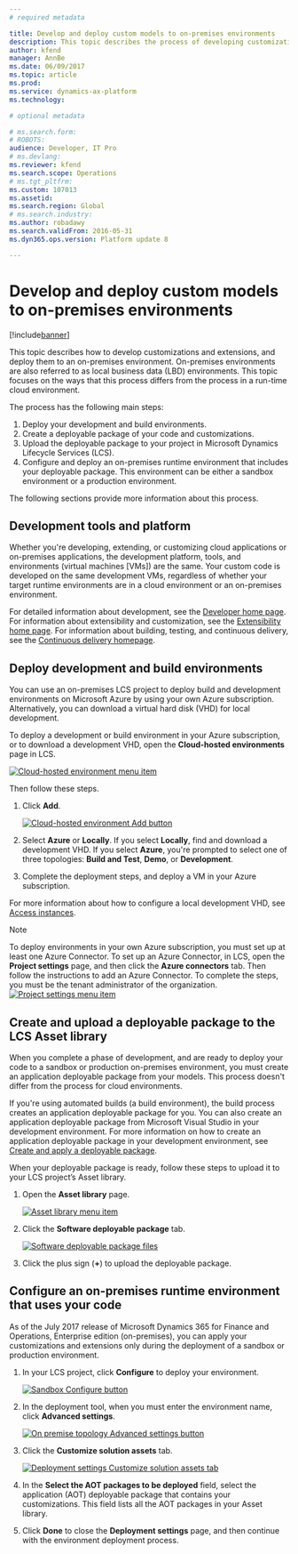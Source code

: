 ```yaml
---
# required metadata

title: Develop and deploy custom models to on-premises environments
description: This topic describes the process of developing customizations and extensions, and deploying them to an on-premises environment. 
author: kfend
manager: AnnBe
ms.date: 06/09/2017
ms.topic: article
ms.prod: 
ms.service: dynamics-ax-platform
ms.technology: 

# optional metadata

# ms.search.form: 
# ROBOTS: 
audience: Developer, IT Pro
# ms.devlang: 
ms.reviewer: kfend
ms.search.scope: Operations
# ms.tgt_pltfrm: 
ms.custom: 107013
ms.assetid: 
ms.search.region: Global
# ms.search.industry: 
ms.author: robadawy
ms.search.validFrom: 2016-05-31
ms.dyn365.ops.version: Platform update 8

---
```


# Develop and deploy custom models to on-premises environments

[!include[banner](../includes/banner.md)]

This topic describes how to develop customizations and extensions, and deploy them to an on-premises environment. On-premises environments are also referred to as local business data (LBD) environments. This topic focuses on the ways that this process differs from the process in a run-time cloud environment.

The process has the following main steps:

1. Deploy your development and build environments.
2. Create a deployable package of your code and customizations.
3. Upload the deployable package to your project in Microsoft Dynamics Lifecycle Services (LCS).
4. Configure and deploy an on-premises runtime environment that includes your deployable package. This environment can be either a sandbox environment or a production environment.

The following sections provide more information about this process.

## Development tools and platform
Whether you're developing, extending, or customizing cloud applications or on-premises applications, the development platform, tools, and environments (virtual machines [VMs]) are the same. Your custom code is developed on the same development VMs, regardless of whether your target runtime environments are in a cloud environment or an on-premises environment.

For detailed information about development, see the [Developer home page](../dev-tools/developer-home-page.md). For information about extensibility and customization, see the [Extensibility home page](../extensibility/extensibility-home-page.md). For information about building, testing, and continuous delivery, see the [Continuous delivery homepage](../dev-tools/continuous-delivery-home-page.md).

## Deploy development and build environments
You can use an on-premises LCS project to deploy build and development environments on Microsoft Azure by using your own Azure subscription. Alternatively, you can download a virtual hard disk (VHD) for local development.

To deploy a development or build environment in your Azure subscription, or to download a development VHD, open the **Cloud-hosted environments** page in LCS.

[![Cloud-hosted environment menu item](./media/alm-flow-01.png)](./media/alm-flow-01.png)

Then follow these steps.
    
1. Click **Add**. 

    [![Cloud-hosted environment Add button](./media/alm-flow-02.png)](./media/alm-flow-02.png)
  
2. Select **Azure** or **Locally**. If you select **Locally**, find and download a development VHD. If you select **Azure**, you're prompted to select one of three topologies: **Build and Test**, **Demo**, or **Development**.
3. Complete the deployment steps, and deploy a VM in your Azure subscription.

For more information about how to configure a local development VHD, see [Access instances](../dev-tools/access-instances.md#vm-that-is-running-on-premises).

> [!NOTE]
> To deploy environments in your own Azure subscription, you must set up at least one Azure Connector. To set up an Azure Connector, in LCS, open the **Project settings** page, and then click the **Azure connectors** tab. Then follow the instructions to add an Azure Connector. To complete the steps, you must be the tenant administrator of the organization.  
> [![Project settings menu item](./media/alm-flow-03.png)](./media/alm-flow-03.png)

## Create and upload a deployable package to the LCS Asset library
When you complete a phase of development, and are ready to deploy your code to a sandbox or production on-premises environment, you must create an application deployable package from your models. This process doesn't differ from the process for cloud environments.

If you're using automated builds (a build environment), the build process creates an application deployable package for you. You can also create an application deployable package from Microsoft Visual Studio in your development environment. For more information on how to create an application deployable package in your development environment, see [Create and apply a deployable package](../deployment/create-apply-deployable-package.md).

When your deployable package is ready, follow these steps to upload it to your LCS project’s Asset library.

1. Open the **Asset library** page.

    [![Asset library menu item](./media/alm-flow-04.png)](./media/alm-flow-04.png)

2. Click the **Software deployable package** tab.

    [![Software deployable package files](./media/alm-flow-05.png)](./media/alm-flow-05.png)

3. Click the plus sign (**+**) to upload the deployable package. 

## Configure an on-premises runtime environment that uses your code
As of the July 2017 release of Microsoft Dynamics 365 for Finance and Operations, Enterprise edition (on-premises), you can apply your customizations and extensions only during the deployment of a sandbox or production environment.

1. In your LCS project, click **Configure** to deploy your environment.

    [![Sandbox Configure button](./media/alm-flow-06.png)](./media/alm-flow-06.png)

2. In the deployment tool, when you must enter the environment name, click **Advanced settings**.

    [![On premise topology Advanced settings button](./media/alm-flow-07.png)](./media/alm-flow-07.png)

3. Click the **Customize solution assets** tab. 

    [![Deployment settings Customize solution assets tab](./media/alm-flow-08.png)](./media/alm-flow-08.png)

4. In the **Select the AOT packages to be deployed** field, select the application (AOT) deployable package that contains your customizations. This field lists all the AOT packages in your Asset library.
5. Click **Done** to close the **Deployment settings** page, and then continue with the environment deployment process.
